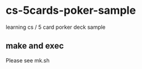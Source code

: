 # cs-5cards-poker-sample
learning cs / 5 card porker deck sample 

## make and exec

Please see mk.sh


